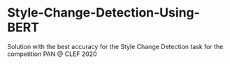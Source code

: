 # Style-Change-Detection-Using-BERT
Solution with the best accuracy for the Style Change Detection task for the competition PAN @ CLEF 2020
